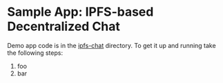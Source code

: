 # Sample App: IPFS-based Decentralized Chat

Demo app code is in
the [ipfs-chat](https://github.com/attic-labs/noms/tree/master/samples/go/ipfs-chat/) directory. To get
it up and running take the following steps:
1. foo
1. bar
